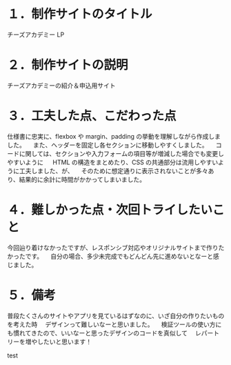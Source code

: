 # １．制作サイトのタイトル

チーズアカデミー LP

# ２．制作サイトの説明

チーズアカデミーの紹介＆申込用サイト

# ３．工夫した点、こだわった点

仕様書に忠実に、flexbox や margin、padding の挙動を理解しながら作成しました。
　また、ヘッダーを固定し各セクションに移動しやすくしました。
　コードに関しては、セクションや入力フォームの項目等が増減した場合でも変更しやすいように
　 HTML の構造をまとめたり、CSS の共通部分は流用しやすいように工夫しました、が、
　そのために想定通りに表示されないことが多々あり、結果的に余計に時間がかかってしまいました。

# ４．難しかった点・次回トライしたいこと

今回辿り着けなかったですが、レスポンシブ対応やオリジナルサイトまで作りたかったです。
　自分の場合、多少未完成でもどんどん先に進めないとなーと感じました。

# ５．備考

普段たくさんのサイトやアプリを見ているはずなのに、いざ自分の作りたいものを考えた時
　デザインって難しいなーと思いました。
　検証ツールの使い方にも慣れてきたので、いいなーと思ったデザインのコードを真似して
　レパートリーを増やしたいと思います！

test
